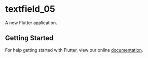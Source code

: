# textfield_05

A new Flutter application.

## Getting Started

For help getting started with Flutter, view our online
[documentation](https://flutter.io/).

